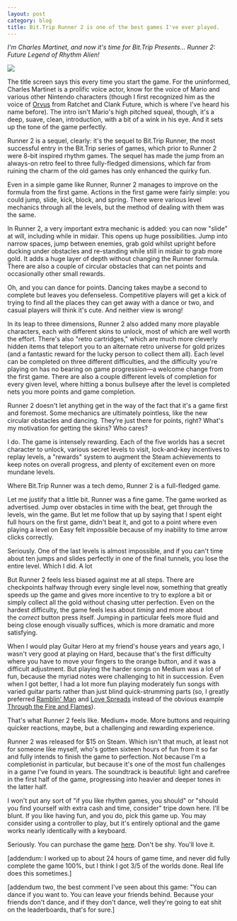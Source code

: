 ```yaml
---
layout: post
category: blog
title: Bit.Trip Runner 2 is one of the best games I've ever played.
---
```

*I'm Charles Martinet, and now it's time for Bit.Trip Presents... Runner 2: Future Legend of Rhythm Alien!*

![]({{site.url}}/images/runner-2-logo.png)

The title screen says this every time you start the game. For the uninformed, Charles Martinet is a prolific voice actor, know for the voice of Mario and various other Nintendo characters (though I first recognized him as the voice of [Orvus](http://ratchet.wikia.com/wiki/Orvus) from Ratchet and Clank Future, which is where I've heard his name before). The intro isn't Mario's high pitched squeal, though, it's a deep, suave, clean, introduction, with a bit of a wink in his eye. And it sets up the tone of the game perfectly.

Runner 2 is a sequel, clearly: it's the sequel to Bit.Trip Runner, the most successful entry in the Bit.Trip series of games, which prior to Runner 2 were 8-bit inspired rhythm games. The sequel has made the jump from an always-on retro feel to three fully-fledged dimensions, which far from ruining the charm of the old games has only enhanced the quirky fun.

Even in a simple game like Runner, Runner 2 manages to improve on the formula from the first game. Actions in the first game were fairly simple: you could jump, slide, kick, block, and spring. There were various level mechanics through all the levels, but the method of dealing with them was the same.

In Runner 2, a very important extra mechanic is added: you can now "slide" at will, including while in midair. This opens up huge possibilities. Jump into narrow spaces, jump between enemies, grab gold whilst upright before ducking under obstacles and re-standing while still in midair to grab more gold. It adds a huge layer of depth without changing the Runner formula. There are also a couple of circular obstacles that can net points and occasionally other small rewards.

Oh, and you can dance for points. Dancing takes maybe a second to complete but leaves you defenseless. Competitive players will get a kick of trying to find all the places they can get away with a dance or two, and casual players will think it's cute. And neither view is wrong!

In its leap to three dimensions, Runner 2 also added many more playable characters, each with different skins to unlock, most of which are well worth the effort. There's also "retro cartridges," which are much more cleverly hidden items that teleport you to an alternate retro universe for gold prizes (and a fantastic reward for the lucky person to collect them all). Each level can be completed on three different difficulties, and the difficulty you're playing on has no bearing on game progression—a welcome change from the first game. There are also a couple different levels of completion for every given level, where hitting a bonus bullseye after the level is completed nets you more points and game completion.

Runner 2 doesn't let anything get in the way of the fact that it's a game first and foremost. Some mechanics are ultimately pointless, like the new circular obstacles and dancing. They're just there for points, right? What's my motivation for getting the skins? Who cares?

I do. The game is intensely rewarding. Each of the five worlds has a secret character to unlock, various secret levels to visit, lock-and-key incentives to replay levels, a "rewards" system to augment the Steam achievements to keep notes on overall progress, and plenty of excitement even on more mundane levels.

Where Bit.Trip Runner was a tech demo, Runner 2 is a full-fledged game.

Let me justify that a little bit. Runner was a fine game. The game worked as advertised. Jump over obstacles in time with the beat, get through the levels, win the game. But let me follow that up by saying that I spent eight full hours on the first game, didn't beat it, and got to a point where even playing a level on Easy felt impossible because of my inability to time arrow clicks correctly.

Seriously. One of the last levels is almost impossible, and if you can't time about ten jumps and slides perfectly in one of the final tunnels, you lose the entire level. Which I did. A lot

But Runner 2 feels less biased against me at all steps. There are checkpoints halfway through every single level now, something that greatly speeds up the game and gives more incentive to try to explore a bit or simply collect all the gold without chasing utter perfection. Even on the hardest difficulty, the game feels less about *timing* and more about the *correct* button press itself. Jumping in particular feels more fluid and being close enough visually suffices, which is more dramatic and more satisfying.

When I would play Guitar Hero at my friend's house years and years ago, I wasn't very good at playing on Hard, because that's the first difficulty where you have to move your fingers to the orange button, and it was a difficult adjustment. But playing the harder songs on Medium was a lot of fun, because the myriad notes were challenging to hit in succession. Even when I got better, I had a lot more fun playing moderately fun songs with varied guitar parts rather than just blind quick-strumming parts (so, I greatly preferred [Ramblin' Man](https://www.youtube.com/watch?v=qZuo4Wt2vzY#t=70) and [Love Spreads](https://www.youtube.com/watch?v=wEf4qPa3Sdw#t=46) instead of the obvious example [Through the Fire and Flames](https://www.youtube.com/watch?v=PRDj1_5ekxg#t=40)).

That's what Runner 2 feels like. Medium+ mode. More buttons and requiring quicker reactions, maybe, but a challenging and rewarding experience.

Runner 2 was released for $15 on Steam. Which isn't that much, at least not for someone like myself, who's gotten sixteen hours of fun from it so far and fully intends to finish the game to perfection. Not because I'm a completionist in particular, but because it's one of the most fun challenges in a game I've found in years. The soundtrack is beautiful: light and carefree in the first half of the game, progressing into heavier and deeper tones in the latter half.

I won't put any sort of "if you like rhythm games, you should" or "should you find yourself with extra cash and time, consider" tripe down here. I'll be blunt. If you like having fun, and you do, pick this game up. You may consider using a controller to play, but it's entirely optional and the game works nearly identically with a keyboard.

Seriously. You can purchase the game [here](http://store.steampowered.com/app/218060/). Don't be shy. You'll love it.

[addendum: I worked up to about 24 hours of game time, and never did fully complete the game 100%, but I think I got 3/5 of the worlds done. Real life does this sometimes.]

[addendum two, the best comment I've seen about this game: "You can dance if you want to. You can leave your friends behind. Because your friends don't dance, and if they don't dance, well they're going to eat shit on the leaderboards, that's for sure.]
